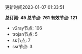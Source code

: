 更新时间2023-01-07 01:33:51

**总订阅: 45**
**总节点: 761**
**有效节点: 121**
- v2ray节点: 106
- trojan节点: 5
- ss节点: 7
- ssr节点: 3
